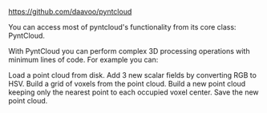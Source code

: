 https://github.com/daavoo/pyntcloud


You can access most of pyntcloud's functionality from its core class: PyntCloud.

With PyntCloud you can perform complex 3D processing operations with minimum lines of code. For example you can:

Load a point cloud from disk.
Add 3 new scalar fields by converting RGB to HSV.
Build a grid of voxels from the point cloud.
Build a new point cloud keeping only the nearest point to each occupied voxel center.
Save the new point cloud.